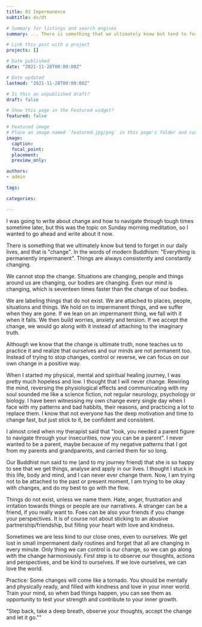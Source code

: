 ```yaml
---
title: 03 Impermanence
subtitle: dx/dt

# Summary for listings and search engines
summary: ... There is something that we ultimately know but tend to forget in our daily lives, and that is "change". In the words of modern Buddhism "Everything is permanently impermanent". Things are always consistently and constantly changing...

# Link this post with a project
projects: []

# Date published
date: "2021-11-28T00:00:00Z"

# Date updated
lastmod: "2021-11-28T00:00:00Z"

# Is this an unpublished draft?
draft: false

# Show this page in the Featured widget?
featured: false

# Featured image
# Place an image named `featured.jpg/png` in this page's folder and customize its options here.
image:
  caption: 
  focal_point:
  placement: 
  preview_only: 

authors:
- admin

tags:

categories:

---
```


I was going to write about change and how to navigate through tough times sometime later, but this was the topic on Sunday morning meditation, so I wanted to go ahead and write about it now. 

There is something that we ultimately know but tend to forget in our daily lives, and that is "change". In the words of modern Buddhism: "Everything is permanently impermanent". Things are always consistently and constantly changing.

We cannot stop the change. Situations are changing, people and things around us are changing, our bodies are changing. Even our mind is changing, which is seventeen times faster than the change of our bodies. 

We are labeling things that do not exist. We are attached to places, people, situations and things. We hold on to impermanent things, and we suffer when they are gone. If we lean on an impermanent thing, we fall with it when it falls. We then build worries, anxiety and tension. If we accept the change, we would go along with it instead of attaching to the imaginary truth. 

Although we know that the change is ultimate truth, none teaches us to practice it and realize that ourselves and our minds are not permanent too. Instead of trying to stop changes, control or reverse, we can focus on our own change in a positive way.

When I started my physical, mental and spiritual healing journey, I was pretty much hopeless and low. I thought that I will never change. Rewiring the mind, reversing the physiological effects and communicating with my soul sounded me like a science fiction, not regular neurology, psychology or biology. I have been witnessing my own change every single day when I face with my patterns and bad habbits, their reasons, and practicing a lot to replace them. I know that not everyone has the deep motivation and time to change fast, but  just stick to it, be confident and consistent.

I almost cried when my therapist said that "look, you needed a parent figure to navigate through your insecurities, now you can be a parent". I never wanted to be a parent, maybe because of my negative patterns that I got from my parents and grandparents, and carried them for so long. 

Our Buddhist nun said to me (and to my journey friend) that she is so happy to see that we get things, analyse and apply in our lives. I thought I stuck in this life, body and mind, and I can never ever change them. Now, I am trying not to be attached to the past or present moment, I am trying to be okay with changes, and do my best to go with the flow. 

Things do not exist, unless we name them. Hate, anger, frustration and irritation towards things or people are our narratives. A stranger can be a friend, if you really want to. Foes can be also your friends if you change your perspectives. It is of course not about sticking to an abusive partnership/friendship, but filling your heart with love and kindness. 

Sometimes we are less kind to our close ones, even to ourselves. We get lost in small impermanent daily routines and forget that all are changing in every minute. Only thing we can control is our change, so we can go along with the change harmoniously. First step is to observe our thoughts, actions and perspectives, and be kind to ourselves. If we love ourselves, we can love the world. 

Practice: Some changes will come like a tornado. You should be mentally and physically ready, and filled with kindness and love in your inner world. Train your mind, so when bad things happen, you can see them as opportunity to test your strength and contribute to your inner growth.  

"Step back, take a deep breath, observe your thoughts, accept the change and let it go."" 



